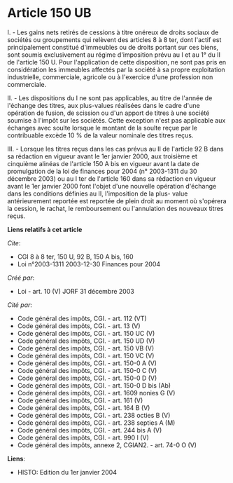 # Article 150 UB

I. - Les gains nets retirés de cessions à titre onéreux de droits sociaux de sociétés ou groupements qui relèvent des
articles 8 à 8 ter, dont l'actif est principalement constitué d'immeubles ou de droits portant sur ces biens, sont soumis
exclusivement au régime d'imposition prévu au I et au 1° du II de l'article 150 U. Pour l'application de cette disposition,
ne sont pas pris en considération les immeubles affectés par la société à sa propre exploitation industrielle, commerciale,
agricole ou à l'exercice d'une profession non commerciale.

II. - Les dispositions du I ne sont pas applicables, au titre de l'année de l'échange des titres, aux plus-values réalisées
dans le cadre d'une opération de fusion, de scission ou d'un apport de titres à une société soumise à l'impôt sur les
sociétés. Cette exception n'est pas applicable aux échanges avec soulte lorsque le montant de la soulte reçue par le
contribuable excède 10 % de la valeur nominale des titres reçus.

III. - Lorsque les titres reçus dans les cas prévus au II de l'article 92 B dans sa rédaction en vigueur avant le 1er janvier
2000, aux troisième et cinquième alinéas de l'article 150 A bis en vigueur avant la date de promulgation de la loi de
finances pour 2004 (n° 2003-1311 du 30 décembre 2003) ou au I ter de l'article 160 dans sa rédaction en vigueur avant le 1er
janvier 2000 font l'objet d'une nouvelle opération d'échange dans les conditions définies au II, l'imposition de la plus-
value antérieurement reportée est reportée de plein droit au moment où s'opérera la cession, le rachat, le remboursement ou
l'annulation des nouveaux titres reçus.

**Liens relatifs à cet article**

_Cite_:

  - CGI 8 à 8 ter, 150 U, 92 B, 150 A bis, 160
  - Loi n°2003-1311 2003-12-30 Finances pour 2004

_Créé par_:

  - Loi - art. 10 (V) JORF 31 décembre 2003

_Cité par_:

  - Code général des impôts, CGI. - art. 112 (VT)
  - Code général des impôts, CGI. - art. 13 (V)
  - Code général des impôts, CGI. - art. 150 UC (V)
  - Code général des impôts, CGI. - art. 150 UD (V)
  - Code général des impôts, CGI. - art. 150 VB (V)
  - Code général des impôts, CGI. - art. 150 VC (V)
  - Code général des impôts, CGI. - art. 150-0 A (V)
  - Code général des impôts, CGI. - art. 150-0 C (V)
  - Code général des impôts, CGI. - art. 150-0 D (V)
  - Code général des impôts, CGI. - art. 150-0 D bis (Ab)
  - Code général des impôts, CGI. - art. 1609 nonies G (V)
  - Code général des impôts, CGI. - art. 161 (V)
  - Code général des impôts, CGI. - art. 164 B (V)
  - Code général des impôts, CGI. - art. 238 octies B (V)
  - Code général des impôts, CGI. - art. 238 septies A (M)
  - Code général des impôts, CGI. - art. 244 bis A (V)
  - Code général des impôts, CGI. - art. 990 I (V)
  - Code général des impôts, annexe 2, CGIAN2. - art. 74-0 O (V)

**Liens**:

  - HISTO: Edition du 1er janvier 2004
